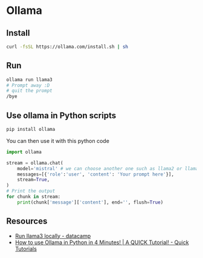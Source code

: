 # Ollama

## Install

```bash
curl -fsSL https://ollama.com/install.sh | sh
```

## Run

```bash
ollama run llama3
# Prompt away :D
# quit the prompt
/bye
```

## Use ollama in Python scripts

```bash
pip install ollama
```

You can then use it with this python code  

```python
import ollama

stream = ollama.chat(
    model='mistral' # we can choose another one such as llama2 or llama3
    messages=[{'role':'user', 'content': 'Your prompt here'}],
    stream=True,
)
# Print the output
for chunk in stream:
    print(chunk['message']['content'], end='', flush=True)
```

## Resources

- [Run llama3 locally - datacamp](https://www.datacamp.com/tutorial/run-llama-3-locally)
- [How to use Ollama in Python in 4 Minutes! | A QUICK Tutorial! - Quick Tutorials](https://youtu.be/Nox89Narr84?si=V2vJlVJXaBic59i3)